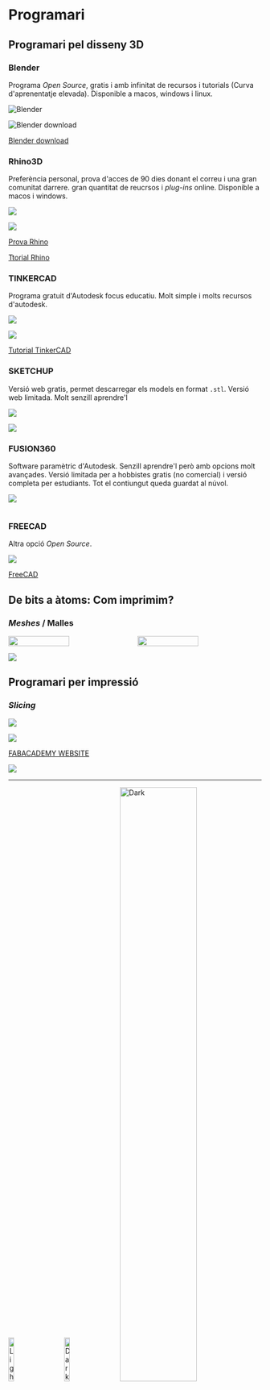 # Programari

## Programari pel disseny 3D

### Blender

Programa *Open Source*, gratis i amb infinitat de recursos i tutorials (Curva d'aprenentatje elevada). Disponible a macos, windows i linux. 

![Blender](./IMG/PROGRAMARI/BLENDER.png)

![Blender download](./IMG/PROGRAMARI/BLENDER_DOWNLOAD.png)

[Blender download](https://www.blender.org/download/)

### Rhino3D

Preferència personal, prova d'acces de 90 dies donant el correu i una gran comunitat darrere. gran quantitat de reucrsos i *plug-ins* online. Disponible a macos i windows.

![](./IMG/PROGRAMARI/RHINO.png)

![](./IMG/PROGRAMARI/RHINO_EVALUATION.png)

[Prova Rhino](https://www.rhino3d.com/download/)

[Ttorial Rhino](https://youtu.be/lbWv1LVHdMg?si=ybskEmhKnH0EfLhi)

### TINKERCAD

Programa gratuit d'Autodesk focus educatiu. Molt simple i molts recursos d'autodesk.

![](./IMG/PROGRAMARI/TINKERCAD.png)

![](./IMG/PROGRAMARI/Tinker.png)

[Tutorial TinkerCAD](https://www.youtube.com/results?search_query=tinkercad+tutrorial)

### SKETCHUP

Versió web gratis, permet descarregar els models en format ```.stl```. Versió web limitada. Molt senzill aprendre'l

![](./IMG/PROGRAMARI/SKETCHUP_MAIN.png)

![](./IMG/PROGRAMARI/SKETCHUP.png)

[](https://www.sketchup.com/en/plans-and-pricing/sketchup-free)

### FUSION360

Software paramètric d'Autodesk. Senzill aprendre'l però amb opcions molt avançades. Versió limitada per a hobbistes gratis (no comercial) i versió completa per estudiants. Tot el contiungut queda guardat al núvol.

![](./IMG/PROGRAMARI/FUSION360.png)

[](https://www.autodesk.com/campaigns/fusion-360/download)

![]()

### FREECAD

Altra opció *Open Source*. 

![](./IMG/PROGRAMARI/FREECAD.png)

[FreeCAD](https://www.freecad.org/)


## De bits a àtoms: Com imprimim?

### *Meshes* / Malles

<div style="display: flex; gap: 10px;">
  <img src="./IMG/PROGRAMARI/smooth.png" width="49%" />
  <img src="./IMG/PROGRAMARI/wireframe.png" width="49%" />
</div>

![](./IMG/PROGRAMARI/wirepersp.png)


## Programari per impressió







### *Slicing*

![](./IMG/PROGRAMARI/slicedapple.png)

![](./IMG/PROGRAMARI/SLICE2PRINT.png)

[FABACADEMY WEBSITE](https://fablabbcn-projects.gitlab.io/learning/educational-docs/fabacademy/classes/05-3DScanningandPrinting/)

![](../IMG/Prusagcode.png)






---
<p align="left">
  <img alt="Light" src="../IMG/LOGOS/logoITICBCN.png" width="15%">
&nbsp; &nbsp; &nbsp; &nbsp;
  <img alt="Dark" src="../IMG/LOGOS/logo_CEB.png" width="15%">
&nbsp; &nbsp; &nbsp; &nbsp;
  <img alt="Dark" src="../IMG/LOGOS/footer-logos-white.svg" width="55%">
</p>